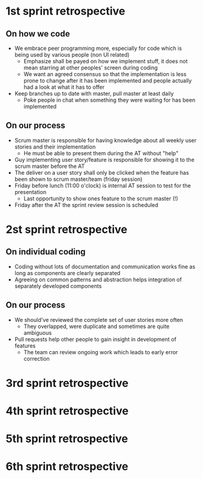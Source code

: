 # 1st sprint retrospective

## On how we code

- We embrace peer programming more, especially for code which is being used by various people (non UI related)
   - Emphasize shall be payed on how we implement stuff, it does not mean starring at other peoples' screen during coding
   - We want an agreed consensus so that the implementation is less prone to change after it has been implemented and people actually had a look at what it has to offer
- Keep branches up to date with master, pull master at least daily
   - Poke people in chat when something they were waiting for has been implemented

## On our process

- Scrum master is responsible for having knowledge about all weekly user stories and their implementation
   - He must be able to present them during the AT without "help"
- Guy implementing user story/feature is responsible for showing it to the scrum master before the AT
- The deliver on a user story shall only be clicked when the feature has been shown to scrum master/team (friday session)
- Friday before lunch (11:00 o'clock) is internal AT session to test for the presentation
   - Last opportunity to show ones feature to the scrum master (!)
- Friday after the AT the sprint review session is scheduled

# 2st sprint retrospective

## On individual coding

- Coding without lots of documentation and communication works fine as long as components are clearly separated 
- Agreeing on common patterns and abstraction helps integration of separately developed components

## On our process

- We should've reviewed the complete set of user stories more often
   - They overlapped, were duplicate and sometimes are quite ambiguous 
- Pull requests help other people to gain insight in development of features
   - The team can review ongoing work which leads to early error correction

# 3rd sprint retrospective

# 4th sprint retrospective

# 5th sprint retrospective

# 6th sprint retrospective